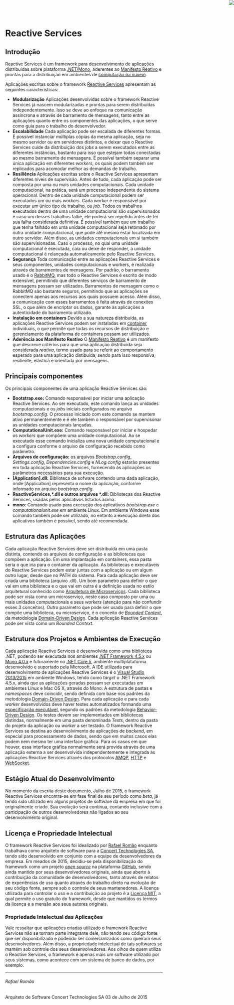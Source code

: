 # Reactive Services

<a href="http://www.reactivemanifesto.org/pt-BR"> <img style="border: 0; position: fixed; right: 0; top:0; z-index: 9000" src="http://d379ifj7s9wntv.cloudfront.net/reactivemanifesto/images/ribbons/we-are-reactive-green-right.png"> </a>

## Introdução

Reactive Services é um framework para desenvolvimento de aplicações distribuídas sobre plataforma [.NET/Mono](http://www.mono-project.com/), aderentes ao [Manifesto Reativo](http://www.reactivemanifesto.org/pt-BR) e prontas para a distribuição em ambientes de [computação na nuvem](http://https://pt.wikipedia.org/wiki/Computa%C3%A7%C3%A3o_em_nuvem).

Aplicações escritas sobre o framework [Reactive Services](http://reactiveservices.github.io/) apresentam as seguintes características:


- **Modularização**
Aplicações desenvolvidas sobre o framework Reactive Services já nascem modularizadas e prontas para serem distribuídas independentemente. Isso se deve ao enfoque na comunicação assincrona e através de barramento de mensagens, tanto entre as aplicações quanto entre os componentes das aplicações, o que serve como guia para o trabalho do desenvolvedor.
- **Escalabilidade**
Cada aplicação pode ser escalada de diferentes formas. É possível instanciar múltiplas cópias da mesma aplicação, seja no mesmo servidor ou em servidores distintos, e deixar que o Reactive Services cuide da distribuição dos *jobs* a serem executados entre as diferentes instâncias, bastanto para isso que estejam todas conectadas ao mesmo barramento de mensagens. É possível também separar uma única aplicação em diferentes *workers*, os quais podem também ser replicados para acomodar melhor as demandas de trabalho.
- **Resiliência**
Aplicações escritas sobre o Reactive Services apresentam diferentes níveis de supervisão. Antes de tudo, cada aplicação pode ser composta por uma ou mais unidades computacionais. Cada unidade computacional, na prática, será um processo independente do sistema operacional. Dentro de cada unidade computacional podem ser executados um ou mais *workers*. Cada *worker* é responsável por executar um único tipo de trabalho, ou *job*.
Todos os trabalhos executados dentro de uma unidade computacional são supervisonados e caso um desses trabalhos falhe, ele poderá ser repetido antes de ter sua falha considerada definitiva. É possível também que um trabalho que tenha falhado em uma unidade computacional seja retomado por outra unidade computacional, que pode até mesmo estar localizada em outro servidor.
Além disso, as unidades computacionais em si também são supervisionadas. Caso o processo, no qual uma unidade computacional é executada, caia ou deixe de responder, a unidade computacional é relançada automaticamente pelo Reactive Services.
- **Segurança**
Toda comunicação entre as aplicações Reactive Services e seus componentes, unidades computacionais e workers, é realizada através de barramentos de mensagens. Por padrão, o barramento usado é o [RabbitMQ](https://www.rabbitmq.com/), mas todo o Reactive Services é escrito de modo extensível, permitindo que diferentes serviços de barramento de mensagens possam ser utilizados.
Barramentos de mensagem como o RabbitMQ são bastante seguros, permitindo que as aplicações se conectem apenas aos recursos aos quais possuem acesso. Além disso, a comunicação com esses barramentos é feita através de conexões SSL, o que além de encriptar os dados, garante às aplicações a autenticidade do barramento utilizado.
- **Instalação em containers**
Devido a sua natureza distribuída, as aplicações Reactive Services podem ser instaladas em [container](https://www.docker.com/) individuais, o que permite que todas os recursos de distribuição e gerenciamento da plataforma de containers possam ser utilizados.
- **Aderência aos Manifesto Reativo**
O [Manifesto Reativo](http://www.reactivemanifesto.org/pt-BR) é um manifesto que descreve critérios para que uma aplicação distribuída seja considerada *reativa*, termo usado para se referir ao comportamento esperado para uma aplicação distibuída, sendo para isso responsíva, resiliente, elástica e orientada por mensagens.

## Principais componentes

Os principais componentes de uma aplicação Reactive Services são:
- **Bootstrap.exe:**	Comando responsável por iniciar uma aplicação Reactive Services.
Ao ser executado, este comando lança as unidades computacionais e os *jobs* iniciais configurados no arquivo *bootstrap.config*.
O processo iniciado com este comando se mantem ativo permanentemente e é ele também o responsável por supervisonar as unidades computacionais lançadas.
- **ComputationalUnit.exe:**	Comando responsável por iniciar e hospedar os *workers* que compõem uma unidade computacional.
Ao se executado esse comando inicializa uma nova unidade computacional e a configura conforme o arquivo de configuração recebido como parâmetro.
- **Arquivos de configuração:** os arquivos *Bootstrap.config*, *Settings.config*, *Dependencies.config* e *NLog.config* estarão presentes em toda aplicação Reactive Services, fornecendo às aplicações os parâmetros necessários para sua execução.
- **[Application].dll:**	Biblioteca de sofware contendo uma dada aplicação, onde [Application] representa o nome da aplicação, conforme informado no arquivo *bootstrap.config*.
- **ReactiveServices.\*.dll e outros arquivos \*.dll:**	Bibliotecas dos Reactive Services, usadas pelos aplicativos listados acima.
- **mono:**	Comando usado para execução dos aplicativos *bootstrap.exe* e *computationalunit.exe* em ambiente Linux. Em ambiente Windows esse comando também pode ser utilizado, no entanto a execução direta dos aplicativos também é possível, sendo até recomendada.

## Estrutura das Aplicações
Cada aplicação Reactive Services deve ser distribuída em uma pasta distinta, contendo os arquivos de configuração e as bibliotecas que compõem a aplicação. Em uma implantação em containers, essa pasta seria o que iria para o container da aplicação. As bibliotecas e executáveis do Reactive Services podem estar juntas com a aplicação ou em algum outro lugar, desde que no PATH do sistema.
Para cada aplicação deve ser criada uma biblioteca (arquivo .dll). Um bom parametro para definir o que vai em uma biblioteca e o que vai em outra é a definição usada no estilo arquitetural conhecido como [Arquitetura de Microserviços](http://martinfowler.com/articles/microservices.html). Cada biblioteca pode ser vista como um microserviço, neste caso composto por uma ou mais unidades computacionais e seus *workers* (atenção para não confundir esses 3 conceitos). Outro parametro que pode ser usado para definir o que compõe uma biblioteca, ou microserviço, é o conceito de *[Bounded Context](http://martinfowler.com/bliki/BoundedContext.html)*, da metodologia [Domain-Driven Design](http://dddcommunity.org/). Cada aplicação Reactive Services pode ser vista como um *Bounded Context*.

## Estrutura dos Projetos e Ambientes de Execução
Cada aplicação Reactive Services é desenvolvida como uma biblioteca .NET, podendo ser executada nos ambientes [.NET Framework 4.5.x](https://msdn.microsoft.com/pt-br/vstudio/aa496123) ou [Mono 4.0.x](http://www.mono-project.com/) e futuramente no [.NET Core 5](https://github.com/dotnet/home), ambiente multiplataforma desenvolvido e suportado pela Microsoft.
A IDE utilizada para desenvolvimento de aplicações Reactive Services é o [Visual Studio 2013/2015](https://www.visualstudio.com/) em ambiente Windows, tendo como *target* o .NET Framework 4.5.x, ainda que as aplicações geradas possam ser executadas em ambientes Linux e Mac OS X, através do Mono.
A estrutura de pastas e *namespaces* deve coincidir, sendo definida com base nos padrões da metodologia [Domain-Driven Design](http://dddcommunity.org/).
Para cada aplicação e para cada *worker* desenvolvidos deve haver testes automatizados formando uma [especificação executável](http://www.specflow.org/getting-started/), segundo os padrões da metodologia [Behavior-Driven Design](http://behaviourdriven.org/).
Os testes devem ser implementados em bibliotecas distindas, normalmente em uma pasta denominada *Tests*, dentro da pasta do projeto da aplicação ou *worker* a ser testado.
O framework Reactive Services se destina ao desenvolvimento de aplicações de *backend*, em especial para processamento de dados, sendo que em muitos casos elas podem nem mesmo ter uma interface gráfica. Para os casos em que houver, essa interface gráfica normalmente será provida através de uma aplicação externa a ser desenvolvida independentemente e integrada às aplicações Reactive Services através dos protocolos [AMQP](https://www.amqp.org/), [HTTP](https://pt.wikipedia.org/wiki/Hypertext_Transfer_Protocol) e [WebSocket](https://www.websocket.org/).

## Estágio Atual do Desenvolvimento
No momento da escrita deste documento, Julho de 2015, o framework Reactive Services encontra-se em fase final de seu período como *beta*, já tendo sido utilizado em alguns projetos de software da empresa em que foi originalmente criado. Sua evolução será contínua, contando inclusive com a participação de outros desenvolvedores não ligados ao seu desenvolvimento original.

## Licença e Propriedade Intelectual
O framework Reactive Services foi idealizado por [Rafael Romão](http://rafaelromao.com) enquanto trabalhava como arquiteto de software para a [Concert Technologies SA](http://www.concert.com.br), tendo sido desenvolvido em conjunto com a equipe de desenvolvedores da empresa.
Em meados de 2015, decidiu-se pela disponibilização do framework como um projeto *[open source](https://www.youtube.com/watch?v=Tyd0FO0tko8)* na plataforma [GitHub](https://github.com/reactiveservices), sendo ainda mantido por seus desenvolvedores originais, ainda que aberto à contribuição da comunidade de desenvolvedores, tanto através de relatos de experiências de uso quanto através do trabalho direto na evolução de seu código fonte, sempre sob o controle de seus mantenedores.
A licença utilizada para controlar o uso e a contribuição ao projeto é a [Licença MIT](http://opensource.org/licenses/MIT), a qual permite o uso gratuíto do framework, desde que mantidos os termos da licença e a mensão aos seus autores originais.

### Propriedade Intelectual das Aplicações

Vale ressaltar que aplicações criadas utilizado o framework Reactive Services não se tornam parte integrante dele, não tendo seu código fonte que ser disponibilizado e podendo ser comercializados como queiram seus desenvolvedores. Além disso, a propriedade intelectual de tais softwares se mantém sob controle dos seus desenvolvedores.
Aos olhos de quem utiliza o Reactive Services, o framework é apenas mais um software utilizado por seus sistemas, como acontece com um sistema de banco de dados, por exemplo.


_ _ _
###### Rafael Romão
Arquiteto de Software
Concert Technologies SA
03 de Julho de 2015